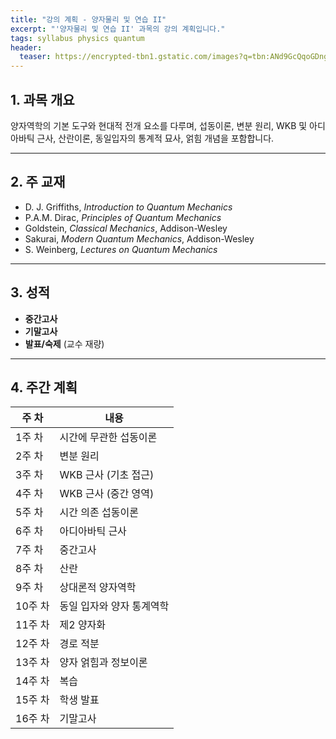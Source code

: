 ```yaml
---
title: "강의 계획 - 양자물리 및 연습 II"
excerpt: "'양자물리 및 연습 II' 과목의 강의 계획입니다."
tags: syllabus physics quantum
header:
  teaser: https://encrypted-tbn1.gstatic.com/images?q=tbn:ANd9GcQqoGDngbpKU_7jpFv4thAwH03rpQ8HZk7VXCkdFrS0IHbkrjgE
---
```


## 1. 과목 개요
양자역학의 기본 도구와 현대적 전개 요소를 다루며, 섭동이론, 변분 원리, WKB 및 아디아바틱 근사, 산란이론, 동일입자의 통계적 묘사, 얽힘 개념을 포함합니다.

---

## 2. 주 교재
- D. J. Griffiths, *Introduction to Quantum Mechanics*
- P.A.M. Dirac, *Principles of Quantum Mechanics*
- Goldstein, *Classical Mechanics*, Addison-Wesley
- Sakurai, *Modern Quantum Mechanics*, Addison-Wesley
- S. Weinberg, *Lectures on Quantum Mechanics*

---

## 3. 성적
- **중간고사**
- **기말고사**
- **발표/숙제** (교수 재량)

---

## 4. 주간 계획

| 주 차 | 내용 |
|------|------|
| 1주 차 | 시간에 무관한 섭동이론 |
| 2주 차 | 변분 원리 |
| 3주 차 | WKB 근사 (기초 접근) |
| 4주 차 | WKB 근사 (중간 영역) |
| 5주 차 | 시간 의존 섭동이론 |
| 6주 차 | 아디아바틱 근사 |
| 7주 차 | 중간고사 |
| 8주 차 | 산란 |
| 9주 차 | 상대론적 양자역학 |
| 10주 차 | 동일 입자와 양자 통계역학 |
| 11주 차 | 제2 양자화 |
| 12주 차 | 경로 적분 |
| 13주 차 | 양자 얽힘과 정보이론 |
| 14주 차 | 복습 |
| 15주 차 | 학생 발표 |
| 16주 차 | 기말고사 |
